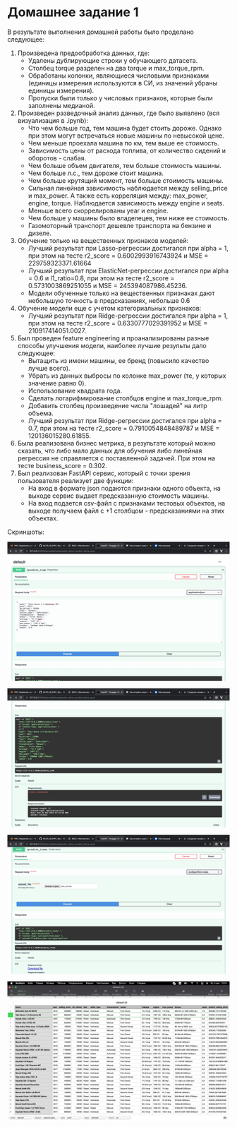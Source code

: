 # Домашнее задание 1

В результате выполнения домашней работы было проделано следующее:
1. Произведена предообработка данных, где:
    - Удалены дублирующие строки у обучающего датасета.
    - Cтолбец torque разделен на два torque и max_torque_rpm.
    - Обработаны колонки, являющиеся числовыми признаками (единицы измерения используются в СИ, из значений убраны единицы измерения).
    - Пропуски были только у числовых признаков, которые были заполнены медианой.
2. Произведен разведочный анализ данных, где было выявлено (вся визуализация в .ipynb):
    - Что чем больше год, тем машина будет стоить дороже. Однако при этом могут встречаться новые машины по невысокой цене.
    - Чем меньше проехала машина по км, тем выше ее стоимость.
    - Зависимость цены от расхода топлива, от количество сидений и оборотов  - слабая.
    - Чем больше объем двигателя, тем больше стоимость машины.
    - Чем больше л.с., тем дороже стоит машина.
    - Чем больше крутящий момент, тем больше стоимость машины.
    - Сильная линейная зависимость наблюдается между selling_price и max_power. А также есть корреляция между: max_power, engine, torque. Наблюдается зависимость между engine и seats.
    - Меньше всего скоррелированы year и engine.
    - Чем больше у машины было владелецев, тем ниже ее стоимость.
    - Газомоторный транспорт дешевле транспорта на бензине и дизеле.
3. Обучение только на вещественных признаков моделей:
    - Лучший результат при Lasso-регрессии достигался при alpha = 1, при этом  на тесте r2_score = 0.6002993916743924 и MSE = 229759323371.61664
    - Лучший результат при ElasticNet-регрессии достигался при alpha = 0.6 и l1_ratio=0.8, при этом  на тесте r2_score = 0.5731003869251055 и MSE = 245394087986.45236.
    - Модели обученные только на вещественных признаках дают небольшую точность в предсказаниях, небольше 0.6
4. Обучение модели еще с учетом категориальных признаков:
    - Лучший результат при Ridge-регрессии достигался при alpha = 1, при этом  на тесте r2_score = 0.6330777029391952 и MSE = 210917414051.0027.
5. Был проведен feature engineering и проанализированы разные способы улучшения модели, наиболее лучшие результы дало следующее:
    - Вытащить из имени машины, ее бренд (повысило качество лучше всего).
    - Убрать из данных выбросы по колонке max_power (те, у которых значение равно 0).
    - Использование квадрата года.
    - Сделать логарифмирование столбцов engine и max_torque_rpm.
    - Добавить столбец произведение числа "лошадей" на литр объема.
    - Лучший результат при Ridge-регрессии достигался при alpha = 0.7, при этом  на тесте r2_score = 0.7910054848489787 и MSE = 120136015280.61855.
6. Была реализована бизнес метрика, в результате который можно сказать, что либо мало данных для обучения либо линейная регрессия не справляется с поставленной задачей. При этом на тесте business_score = 0.302.
7. Был реализован FastAPI сервис, который с точки зрения пользователя реализует две функции:
    - На вход в формате json подаются признаки одного объекта, на выходе сервис выдает предсказанную стоимость машины.
    - На вход подается csv-файл с признаками тестовых объектов, на выходе получаем файл с +1 столбцом - предсказаниями на этих объектах.

Скриншоты:

![Метод predict_item](images/screen_1.jpeg)

![Результат выполнения метод predict_item](images/screen_2.jpeg)


![Метод predict_items](images/screen_3.jpeg)

![Результат выполнения метод predict_items](images/screen_4.jpeg)
